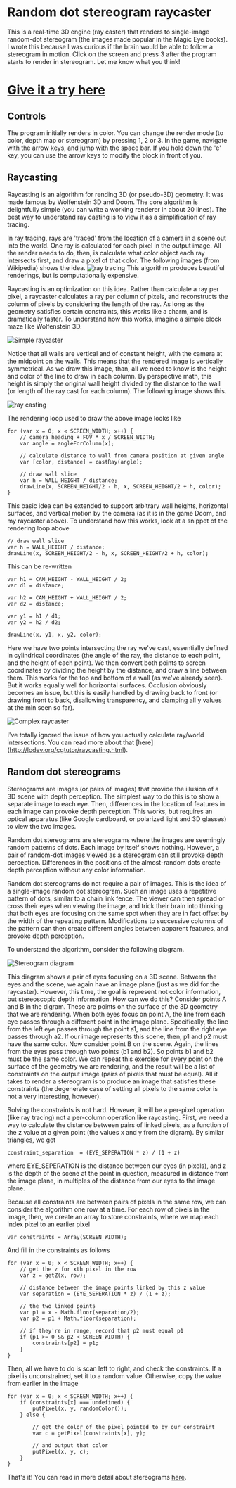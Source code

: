 # Random dot stereogram raycaster

This is a real-time 3D engine (ray caster) that renders to single-image random-dot stereogram (the images made popular in the Magic Eye books). I wrote this because I was curious if the brain would be able to follow a stereogram in motion. Click on the screen and press 3 after the program starts to render in stereogram. Let me know what you think!

# [Give it a try here](https://ammonb.github.io/stereogram-raycaster/)

## Controls

The program initially renders in color. You can change the render mode (to color, depth map or stereogram) by pressing 1, 2 or 3. In the game, navigate with the arrow keys, and jump with the space bar. If you hold down the 'e' key, you can use the arrow keys to modify the block in front of you.


## Raycasting

Raycasting is an algorithm for rending 3D (or pseudo-3D) geometry. It was made famous by Wolfenstein 3D and Doom. The core algorithm is delightfully simple (you can write a working renderer in about 20 lines). The best way to understand ray casting is to view it as a simplification of ray tracing.

In ray tracing, rays are 'traced' from the location of a camera in a scene out into the world. One ray is calculated for each pixel in the output image. All the render needs to do, then, is calculate what color object each ray intersects first, and draw a pixel of that color. The following images (from Wikipedia) shows the idea.
![ray tracing](./images/raytracing.png "Ray tracing")
This algorithm produces beautiful renderings, but is computationally expensive.

Raycasting is an optimization on this idea. Rather than calculate a ray per pixel, a raycaster calculates a ray per column of pixels, and reconstructs the column of pixels by considering the length of the ray. As long as the geometry satisfies certain constraints, this works like a charm, and is dramatically faster. To understand how this works, imagine a simple block maze like Wolfenstein 3D.

![Simple raycaster](./images/simple.png "Simple raycaster")

Notice that all walls are vertical and of constant height, with the camera at the midpoint on the walls. This means that the rendered image is vertically symmetrical. As we draw this image, than, all we need to know is the height and color of the line to draw in each column. By perspective math, this height is simply the original wall height divided by the distance to the wall (or length of the ray cast for each column). The following image shows this.

![ray casting](./images/raycasting.png "Ray casting")

The rendering loop used to draw the above image looks like

    for (var x = 0; x < SCREEN_WIDTH; x++) {
        // camera_heading + FOV * x / SCREEN_WIDTH;
        var angle = angleForColumn(x);

        // calculate distance to wall from camera position at given angle
        var [color, distance] = castRay(angle);

        // draw wall slice
        var h = WALL_HEIGHT / distance;
        drawLine(x, SCREEN_HEIGHT/2 - h, x, SCREEN_HEIGHT/2 + h, color);
    }


This basic idea can be extended to support arbitrary wall heights, horizontal surfaces, and vertical motion by the camera (as it is in the game Doom, and my raycaster above). To understand how this works, look at a snippet of the rendering loop above

    // draw wall slice
    var h = WALL_HEIGHT / distance;
    drawLine(x, SCREEN_HEIGHT/2 - h, x, SCREEN_HEIGHT/2 + h, color);

This can be re-written

    var h1 = CAM_HEIGHT - WALL_HEIGHT / 2;
    var d1 = distance;

    var h2 = CAM_HEIGHT + WALL_HEIGHT / 2;
    var d2 = distance;

    var y1 = h1 / d1;
    var y2 = h2 / d2;

    drawLine(x, y1, x, y2, color);

Here we have two points intersecting the ray we've cast, essentially defined in cylindrical coordinates (the angle of the ray, the distance to each point, and the height of each point). We then convert both points to screen coordinates by dividing the height by the distance, and draw a line between them. This works for the top and bottom of a wall (as we've already seen). But it works equally well for horizontal surfaces. Occlusion obviously becomes an issue, but this is easily handled by drawing back to front (or drawing front to back, disallowing transparency, and clamping all y values at the min seen so far).

![Complex raycaster](./images/complex.png "Complex raycaster")

I've totally ignored the issue of how you actually calculate ray/world intersections. You can read more about that [here] (http://lodev.org/cgtutor/raycasting.html).


## Random dot stereograms

Stereograms are images (or pairs of images) that provide the illusion of a 3D scene with depth perception. The simplest way to do this is to show a separate image to each eye. Then, differences in the location of features in each image can provoke depth perception. This works, but requires an optical apparatus (like Google cardboard, or polarized light and 3D glasses) to view the two images.

Random dot stereograms are stereograms where the images are seemingly random patterns of dots. Each image by itself shows nothing. However, a pair of random-dot images viewed as a stereogram can still provoke depth perception. Differences in the positions of the almost-random dots create depth perception without any color information.

Random dot stereograms do not require a pair of images. This is the idea of a single-image random dot stereogram. Such an image uses a repetitive pattern of dots, similar to a chain link fence. The viewer can then spread or cross their eyes when viewing the image, and trick their brain into thinking that both eyes are focusing on the same spot when they are in fact offset by the width of the repeating pattern. Modifications to successive columns of the pattern can then create different angles between apparent features, and provoke depth perception.

To understand the algorithm, consider the following diagram.

![Stereogram diagram](./images/stereogram.png "Stereogram diagram")

This diagram shows a pair of eyes focusing on a 3D scene. Between the eyes and the scene, we again have an image plane (just as we did for the raycaster). However, this time, the goal is represent not color information, but stereoscopic depth information. How can we do this? Consider points A and B in the digram. These are points on the surface of the 3D geometry that we are rendering. When both eyes focus on point A, the line from each eye passes through a different point in the image plane. Specifically, the line from the left eye passes through the point a1, and the line from the right eye passes through a2. If our image represents this scene, then, p1 and p2 must have the same color. Now consider point B on the scene. Again, the lines from the eyes pass through two points (b1 and b2). So points b1 and b2 must be the same color. We can repeat this exercise for every point on the surface of the geometry we are rendering, and the result will be a list of constraints on the output image (pairs of pixels that must be equal). All it takes to render a stereogram is to produce an image that satisfies these constraints (the degenerate case of setting all pixels to the same color is not a very interesting, however).

Solving the constraints is not hard. However, it will be a per-pixel operation (like ray tracing) not a per-column operation like raycasting. First, we need a way to calculate the distance between pairs of linked pixels, as a function of the z value at a given point (the values x and y from the digram). By similar triangles, we get

    constraint_separation  = (EYE_SEPERATION * z) / (1 + z)

where EYE_SEPERATION is the distance between our eyes (in pixels), and z is the depth of the scene at the point in question, measured in distance from the image plane, in multiples of the distance from our eyes to the image plane.

Because all constraints are between pairs of pixels in the same row, we can consider the algorithm one row at a time. For each row of pixels in the image, then, we create an array to store constraints, where we map each index pixel to an earlier pixel

    var constraints = Array(SCREEN_WIDTH);

And fill in the constraints as follows

    for (var x = 0; x < SCREEN_WIDTH; x++) {
        // get the z for xth pixel in the row
        var z = getZ(x, row);

        // distance between the image points linked by this z value
        var separation = (EYE_SEPERATION * z) / (1 + z);

        // the two linked points
        var p1 = x - Math.floor(separation/2);
        var p2 = p1 + Math.floor(separation);

        // if they're in range, record that p2 must equal p1
        if (p1 >= 0 && p2 < SCREEN_WIDTH) {
            constraints[p2] = p1;
        }
    }

Then, all we have to do is scan left to right, and check the constraints. If a pixel is unconstrained, set it to a random value. Otherwise, copy the value from earlier in the image

    for (var x = 0; x < SCREEN_WIDTH; x++) {
        if (constraints[x] === undefined) {
            putPixel(x, y, randomColor());
        } else {

            // get the color of the pixel pointed to by our constraint
            var c = getPixel(constraints[x], y);

            // and output that color
            putPixel(x, y, c);
        }
    }

That's it! You can read in more detail about stereograms [here](http://www.cs.waikato.ac.nz/~ihw/papers/94-HWT-SI-IHW-SIRDS-paper.pdf).
